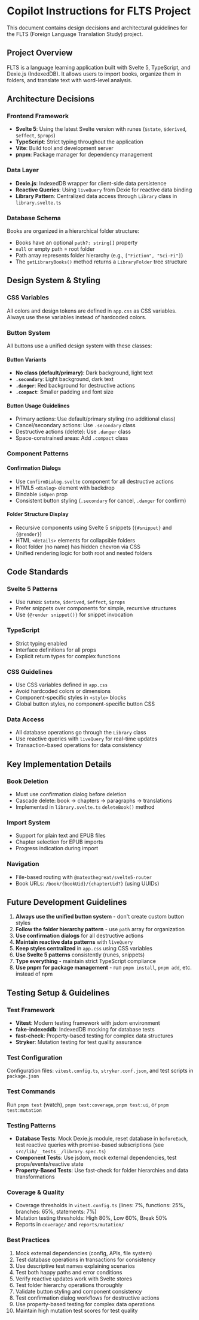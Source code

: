 # Copilot Instructions for FLTS Project

This document contains design decisions and architectural guidelines for the FLTS (Foreign Language Translation Study) project.

## Project Overview

FLTS is a language learning application built with Svelte 5, TypeScript, and Dexie.js (IndexedDB). It allows users to import books, organize them in folders, and translate text with word-level analysis.

## Architecture Decisions

### Frontend Framework
- **Svelte 5**: Using the latest Svelte version with runes (`$state`, `$derived`, `$effect`, `$props`)
- **TypeScript**: Strict typing throughout the application
- **Vite**: Build tool and development server
- **pnpm**: Package manager for dependency management

### Data Layer
- **Dexie.js**: IndexedDB wrapper for client-side data persistence
- **Reactive Queries**: Using `liveQuery` from Dexie for reactive data binding
- **Library Pattern**: Centralized data access through `Library` class in `library.svelte.ts`

### Database Schema
Books are organized in a hierarchical folder structure:
- Books have an optional `path?: string[]` property
- `null` or empty path = root folder
- Path array represents folder hierarchy (e.g., `["Fiction", "Sci-Fi"]`)
- The `getLibraryBooks()` method returns a `LibraryFolder` tree structure

## Design System & Styling

### CSS Variables
All colors and design tokens are defined in `app.css` as CSS variables. Always use these variables instead of hardcoded colors.

### Button System
All buttons use a unified design system with these classes:

#### Button Variants
- **No class (default/primary)**: Dark background, light text
- **`.secondary`**: Light background, dark text
- **`.danger`**: Red background for destructive actions
- **`.compact`**: Smaller padding and font size

#### Button Usage Guidelines
- Primary actions: Use default/primary styling (no additional class)
- Cancel/secondary actions: Use `.secondary` class
- Destructive actions (delete): Use `.danger` class
- Space-constrained areas: Add `.compact` class

### Component Patterns

#### Confirmation Dialogs
- Use `ConfirmDialog.svelte` component for all destructive actions
- HTML5 `<dialog>` element with backdrop
- Bindable `isOpen` prop
- Consistent button styling (`.secondary` for cancel, `.danger` for confirm)

#### Folder Structure Display
- Recursive components using Svelte 5 snippets (`{#snippet}` and `{@render}`)
- HTML `<details>` elements for collapsible folders
- Root folder (no name) has hidden chevron via CSS
- Unified rendering logic for both root and nested folders

## Code Standards

### Svelte 5 Patterns
- Use runes: `$state`, `$derived`, `$effect`, `$props`
- Prefer snippets over components for simple, recursive structures
- Use `{@render snippet()}` for snippet invocation

### TypeScript
- Strict typing enabled
- Interface definitions for all props
- Explicit return types for complex functions

### CSS Guidelines
- Use CSS variables defined in `app.css`
- Avoid hardcoded colors or dimensions
- Component-specific styles in `<style>` blocks
- Global button styles, no component-specific button CSS

### Data Access
- All database operations go through the `Library` class
- Use reactive queries with `liveQuery` for real-time updates
- Transaction-based operations for data consistency

## Key Implementation Details

### Book Deletion
- Must use confirmation dialog before deletion
- Cascade delete: book → chapters → paragraphs → translations
- Implemented in `library.svelte.ts` `deleteBook()` method

### Import System
- Support for plain text and EPUB files
- Chapter selection for EPUB imports
- Progress indication during import

### Navigation
- File-based routing with `@mateothegreat/svelte5-router`
- Book URLs: `/book/{bookUid}/{chapterUid?}` (using UUIDs)

## Future Development Guidelines

1. **Always use the unified button system** - don't create custom button styles
2. **Follow the folder hierarchy pattern** - use `path` array for organization
3. **Use confirmation dialogs** for all destructive actions
4. **Maintain reactive data patterns** with `liveQuery`
5. **Keep styles centralized** in `app.css` using CSS variables
6. **Use Svelte 5 patterns** consistently (runes, snippets)
7. **Type everything** - maintain strict TypeScript compliance
8. **Use pnpm for package management** - run `pnpm install`, `pnpm add`, etc. instead of npm

## Testing Setup & Guidelines

### Test Framework
- **Vitest**: Modern testing framework with jsdom environment
- **fake-indexeddb**: IndexedDB mocking for database tests  
- **fast-check**: Property-based testing for complex data structures
- **Stryker**: Mutation testing for test quality assurance

### Test Configuration
Configuration files: `vitest.config.ts`, `stryker.conf.json`, and test scripts in `package.json`

### Test Commands
Run `pnpm test` (watch), `pnpm test:coverage`, `pnpm test:ui`, or `pnpm test:mutation`

### Testing Patterns
- **Database Tests**: Mock Dexie.js module, reset database in `beforeEach`, test reactive queries with promise-based subscriptions (see `src/lib/__tests__/library.spec.ts`)
- **Component Tests**: Use jsdom, mock external dependencies, test props/events/reactive state
- **Property-Based Tests**: Use fast-check for folder hierarchies and data transformations

### Coverage & Quality
- Coverage thresholds in `vitest.config.ts` (lines: 7%, functions: 25%, branches: 65%, statements: 7%)
- Mutation testing thresholds: High 80%, Low 60%, Break 50%
- Reports in `coverage/` and `reports/mutation/`

### Best Practices
1. Mock external dependencies (config, APIs, file system)
2. Test database operations in transactions for consistency
3. Use descriptive test names explaining scenarios
4. Test both happy paths and error conditions
5. Verify reactive updates work with Svelte stores
6. Test folder hierarchy operations thoroughly
7. Validate button styling and component consistency
8. Test confirmation dialog workflows for destructive actions
9. Use property-based testing for complex data operations
10. Maintain high mutation test scores for test quality
